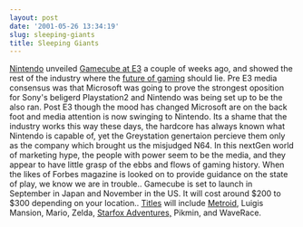 ```yaml
---
layout: post
date: '2001-05-26 13:34:19'
slug: sleeping-giants
title: Sleeping Giants
---
```


[Nintendo](http://www.nintendo.com) unveiled [Gamecube at E3](http://e3.nintendo.com) a couple of weeks ago, and showed the rest of the industry where the [future of gaming](http://www.tendobox.com/cgi-bin/news/viewnews.cgi?category=3&amp;id=990138583) should lie. Pre E3 media consensus was that Microsoft was going to prove the strongest oposition for Sony's beligerd Playstation2 and Nintendo was being set up to be the also ran. Post E3 though the mood has changed Microsoft are on the back foot and media attention is now swinging to Nintendo. Its a shame that the industry works this way these days, the hardcore has always known what Nintendo is capable of, yet the Greystation genertaion percieve them only as the company which brought us the misjudged N64. In this nextGen world of marketing hype, the people with power seem to be the media, and they appear to have little grasp of the ebbs and flows of gaming history. When the likes of Forbes magazine is looked on to provide guidance on the state of play, we know we are in trouble.. Gamecube is set to launch in September in Japan and November in the US. It will cost around $200 to $300 depending on your location.. [Titles](http://cube.ign.com/news/35138.html) will include [Metroid](http://e3.nintendo.com/gallery/metroidprime/index.html), Luigis Mansion, Mario, Zelda, [Starfox Adventures,](http://e3.nintendo.com/gallery/starfox/index.html) Pikmin, and WaveRace.